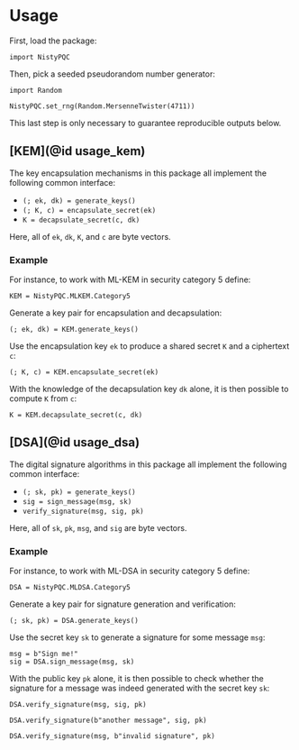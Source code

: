 # Usage

First, load the package:

```@example usage
import NistyPQC
```

Then, pick a seeded pseudorandom number generator:

```@example usage
import Random

NistyPQC.set_rng(Random.MersenneTwister(4711))
```

This last step is only necessary to guarantee reproducible outputs below.

## [KEM](@id usage_kem)

The key encapsulation mechanisms in this package all implement the following common interface:

  - `(; ek, dk) = generate_keys()`
  - `(; K, c) = encapsulate_secret(ek)`
  - `K = decapsulate_secret(c, dk)`

Here, all of `ek`, `dk`, `K`, and `c` are byte vectors.

### Example

For instance, to work with ML-KEM in security category 5 define:

```@example usage
KEM = NistyPQC.MLKEM.Category5
```

Generate a key pair for encapsulation and decapsulation:

```@example usage
(; ek, dk) = KEM.generate_keys()
```

Use the encapsulation key `ek` to produce a shared secret `K` and a ciphertext `c`:

```@example usage
(; K, c) = KEM.encapsulate_secret(ek)
```

With the knowledge of the decapsulation key `dk` alone, it is then possible to compute `K` from `c`:

```@example usage
K = KEM.decapsulate_secret(c, dk)
```

## [DSA](@id usage_dsa)

The digital signature algorithms in this package all implement the following common interface:

  - `(; sk, pk) = generate_keys()`
  - `sig = sign_message(msg, sk)`
  - `verify_signature(msg, sig, pk)`

Here, all of `sk`, `pk`, `msg`, and `sig` are byte vectors.

### Example

For instance, to work with ML-DSA in security category 5 define:

```@example usage
DSA = NistyPQC.MLDSA.Category5
```

Generate a key pair for signature generation and verification:

```@example usage
(; sk, pk) = DSA.generate_keys()
```

Use the secret key `sk` to generate a signature for some message `msg`:

```@example usage
msg = b"Sign me!"
sig = DSA.sign_message(msg, sk)
```

With the public key `pk` alone, it is then possible to check whether the signature for a message was indeed generated with the secret key `sk`:

```@example usage
DSA.verify_signature(msg, sig, pk)
```

```@example usage
DSA.verify_signature(b"another message", sig, pk)
```

```@example usage
DSA.verify_signature(msg, b"invalid signature", pk)
```
